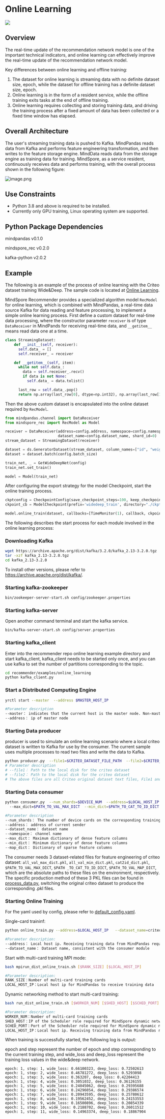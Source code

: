 # Online Learning

<a href="https://gitee.com/mindspore/docs/blob/master/docs/recommender/docs/source_en/online_learning.md" target="_blank"><img src="https://mindspore-website.obs.cn-north-4.myhuaweicloud.com/website-images/master/resource/_static/logo_source_en.png"></a>

## Overview

The real-time update of the recommendation network model is one of the important technical indicators, and online learning can effectively improve the real-time update of the recommendation network model.

Key differences between online learning and offline training:

1. The dataset for online learning is streaming data with no definite dataset size, epoch, while the dataset for offline training has a definite dataset size, epoch.
2. Online learning is in the form of a resident service, while the offline training exits tasks at the end of offline training.
3. Online learning requires collecting and storing training data, and driving the training process after a fixed amount of data has been collected or a fixed time window has elapsed.

## Overall Architecture

The user's streaming training data is pushed to Kafka. MindPandas reads data from Kafka and performs feature engineering transformation, and then writes to the feature storage engine. MindData reads data from the storage engine as training data for training. MindSpore, as a service resident, continuously receives data and performs training, with the overall process shown in the following figure:

![image.png](https://mindspore-website.obs.cn-north-4.myhuaweicloud.com/website-images/master/docs/recommender/docs/source_en/images/online_training.png)

## Use Constraints

- Python 3.8 and above is required to be installed.
- Currently only GPU training, Linux operating system are supported.

## Python Package Dependencies

mindpandas  v0.1.0

mindspore_rec  v0.2.0

kafka-python v2.0.2

## Example

The following is an example of the process of online learning with the Criteo dataset training Wide&Deep. The sample code is located at [Online Learning](https://gitee.com/mindspore/recommender/tree/master/examples/online_learning).

MindSpore Recommender provides a specialized algorithm model `RecModel` for online learning, which is combined with MindPandas, a real-time data source Kafka for data reading and feature processing, to implement a simple online learning process.
First define a custom dataset for real-time data processing, where the constructor parameter `receiver` is of type `DataReceiver` in MindPands for receiving real-time data, and `__getitem__` means read data one at a time.

```python
class StreamingDataset:
    def __init__(self, receiver):
      self.data_ = []
      self.receiver_ = receiver

    def __getitem__(self, item):
      while not self.data_:
        data = self.receiver_.recv()
        if data is not None:
          self.data_ = data.tolist()

      last_row = self.data_.pop()
      return np.array(last_row[0], dtype=np.int32), np.array(last_row[1], dtype=np.float32), np.array(last_row[2], dtype=np.float32)
```

Then the above custom dataset is encapsulated into the online dataset required by `RecModel`.

```python
from mindpandas.channel import DataReceiver
from mindspore_rec import RecModel as Model

receiver = DataReceiver(address=config.address, namespace=config.namespace,
                        dataset_name=config.dataset_name, shard_id=0)
stream_dataset = StreamingDataset(receiver)

dataset = ds.GeneratorDataset(stream_dataset, column_names=["id", "weight", "label"])
dataset = dataset.batch(config.batch_size)

train_net, _ = GetWideDeepNet(config)
train_net.set_train()

model = Model(train_net)
```

After configuring the export strategy for the model Checkpoint, start the online training process.

```python
ckptconfig = CheckpointConfig(save_checkpoint_steps=100, keep_checkpoint_max=5)
ckpoint_cb = ModelCheckpoint(prefix='widedeep_train', directory="./ckpt", config=ckptconfig)

model.online_train(dataset, callbacks=[TimeMonitor(1), callback, ckpoint_cb], dataset_sink_mode=True)
```

The following describes the start process for each module involved in the online learning process:

### Downloading Kafka

```bash
wget https://archive.apache.org/dist/kafka/3.2.0/kafka_2.13-3.2.0.tgz
tar -xzf kafka_2.13-3.2.0.tgz
cd kafka_2.13-3.2.0
```

To install other versions, please refer to <https://archive.apache.org/dist/kafka/>.

### Starting kafka-zookeeper

```bash
bin/zookeeper-server-start.sh config/zookeeper.properties
```

### Starting kafka-server

Open another command terminal and start the kafka service.

```bash
bin/kafka-server-start.sh config/server.properties
```

### Starting kafka_client

Enter into the recommender repo online learning example directory and start kafka_client, kafka_client needs to be started only once, and you can use kafka to set the number of partitions corresponding to the topic.

```bash
cd recommender/examples/online_learning
python kafka_client.py
```

### Start a Distributed Computing Engine

```bash
yrctl start --master  --address $MASTER_HOST_IP  

#Parameter description
--master： indicates that the current host is the master node. Non-master nodes do not need to specify the '--master' parameter
--address： ip of master node
```

### Starting Data producer

producer is used to simulate an online learning scenario where a local criteo dataset is written to Kafka for use by the consumer. The current sample uses multiple processes to read two files and write the data to Kafka.

```bash
python producer.py  --file1=$CRITEO_DATASET_FILE_PATH  --file2=$CRITEO_DATASET_FILE_PATH
# Parameter description
# --file1： Path to the local disk for the criteo dataset
# --file2： Path to the local disk for the criteo dataset
# The above files are all Criteo original dataset text files, File1 and File2 can be processed concurrently, File1 and File2 can be the same or different, if they are the same it is equivalent to each sample in the file being used twice.
```

### Starting Data consumer

```bash
python consumer.py  --num_shards=$DEVICE_NUM  --address=$LOCAL_HOST_IP  --dataset_name=$DATASET_NAME
  --max_dict=$PATH_TO_VAL_MAX_DICT  --min_dict=$PATH_TO_CAT_TO_ID_DICT  --map_dict=$PATH_TO_VAL_MAP_DICT

#Parameter description
--num_shards： The number of device cards on the corresponding training side is set to 1 for single-card training and 8 for 8-card training.
--address： address of current sender
--dataset_name： dataset name
--namespace： channel name
--max_dict： Maximum dictionary of dense feature columns
--min_dict： Minimum dictionary of dense feature columns
--map_dict： Dictionary of sparse feature columns
```

The consumer needs 3 dataset-related files for feature engineering of criteo dataset: `all_val_max_dict.pkl`, `all_val_min_dict.pkl`, `cat2id_dict.pkl`, `$PATH_TO_VAL_MAX_DICT`, `$PATH _TO_CAT_TO_ID_DICT`, `$PATH_TO_VAL_MAP_DICT`, which are the absolute paths to these files on the environment, respectively. The specific production method of these 3 PKL files can be found in [process_data.py](https://gitee.com/mindspore/recommender/blob/master/datasets/criteo_1tb/process_data.py), switching the original criteo dataset to produce the corresponding .pkl files.

### Starting Online Training

For fhe yaml used by config, please refer to [default_config.yaml](https://gitee.com/mindspore/recommender/blob/master/examples/online_learning/default_config.yaml).

Single-card traininf:

```bash
python online_train.py --address=$LOCAL_HOST_IP   --dataset_name=criteo

#Parameter description:
--address： Local host ip. Receiving training data from MindPandas requires configuration
--dataset_name： Dataset name, consistent with the consumer module
```

Start with multi-card training MPI mode:

```bash
bash mpirun_dist_online_train.sh [$RANK_SIZE] [$LOCAL_HOST_IP]

#Parameter description:
RANK_SIZE：Number of multi-card training cards
LOCAL_HOST_IP：Local host ip for MindPandas to receive training data
```

Dynamic networking method to start multi-card training:

```bash
bash run_dist_online_train.sh [$WORKER_NUM] [$SHED_HOST] [$SCHED_PORT] [$LOCAL_HOST_IP]

#Parameter description:
WORKER_NUM：Number of multi-card training cards
SHED_HOST：IP of the Scheduler role required for MindSpore dynamic networking
SCHED_PORT：Port of the Scheduler role required for MindSpore dynamic networking
LOCAL_HOST_IP：Local host ip. Receiving training data from MindPandas requires configuration
```

When training is successfully started, the following log is output:

epoch and step represent the number of epoch and step corresponding to the current training step, and wide_loss and deep_loss represent the training loss values in the wide&deep network.

```text
epoch: 1, step: 1, wide_loss: 0.66100323, deep_loss: 0.72502613
epoch: 1, step: 2, wide_loss: 0.46781272, deep_loss: 0.5293098
epoch: 1, step: 3, wide_loss: 0.363207, deep_loss: 0.42204413
epoch: 1, step: 4, wide_loss: 0.3051032, deep_loss: 0.36126155
epoch: 1, step: 5, wide_loss: 0.24045062, deep_loss: 0.29395688
epoch: 1, step: 6, wide_loss: 0.24296054, deep_loss: 0.29386574
epoch: 1, step: 7, wide_loss: 0.20943595, deep_loss: 0.25780612
epoch: 1, step: 8, wide_loss: 0.19562452, deep_loss: 0.24153553
epoch: 1, step: 9, wide_loss: 0.16500896, deep_loss: 0.20854339
epoch: 1, step: 10, wide_loss: 0.2188702, deep_loss: 0.26011512
epoch: 1, step: 11, wide_loss: 0.14963374, deep_loss: 0.18867904
```
